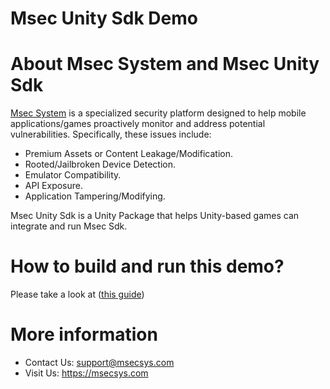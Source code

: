 # Msec Unity Sdk Demo
# About Msec System and Msec Unity Sdk
[Msec System](https://msecsys.com)  is a specialized security platform designed to help mobile applications/games proactively monitor and address potential vulnerabilities. Specifically, these issues include:
- Premium Assets or Content Leakage/Modification.
- Rooted/Jailbroken Device Detection.
- Emulator Compatibility.
- API Exposure.
- Application Tampering/Modifying.
  
Msec Unity Sdk is a Unity Package that helps Unity-based games can integrate and run Msec Sdk.
# How to build and run this demo?
Please take a look at ([this guide](https://github.com/msecsys-dev/msecunitydemo/blob/main/Guide_To_Build_And_Run.pdf)) 
# More information
- Contact Us: support@msecsys.com
- Visit Us: https://msecsys.com
